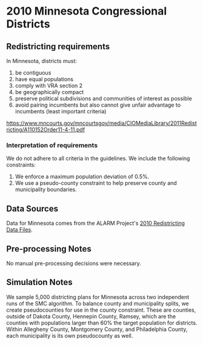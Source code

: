 # 2010 Minnesota Congressional Districts

## Redistricting requirements
In Minnesota, districts must:

1. be contiguous
2. have equal populations
3. comply with VRA section 2
4. be geographically compact
5. preserve political subdivisions and communities of interest as possible 
6. avoid pairing incumbents but also cannot give unfair advantage to incumbents (least important criteria)

https://www.mncourts.gov/mncourtsgov/media/CIOMediaLibrary/2011Redistricting/A110152Order11-4-11.pdf

### Interpretation of requirements
We do not adhere to all criteria in the guidelines. We include the following constraints:

1. We enforce a maximum population deviation of 0.5%. 
2. We use a pseudo-county constraint to help preserve county and municipality boundaries.

## Data Sources
Data for Minnesota comes from the ALARM Project's [2010 Redistricting Data Files](https://alarm-redist.github.io/posts/2021-08-10-census-2020/).

## Pre-processing Notes
No manual pre-processing decisions were necessary.

## Simulation Notes
We sample 5,000 districting plans for Minnesota across two independent runs of the SMC algorithm. To balance county and municipality splits, we create pseudocounties for use in the county constraint. These are counties, outside of Dakota County, Hennepin County, Ramsey, which are the counties with populations larger than 60% the target population for districts. Within Allegheny County, Montgomery County, and Philadelphia County, each municipality is its own pseudocounty as well. 

